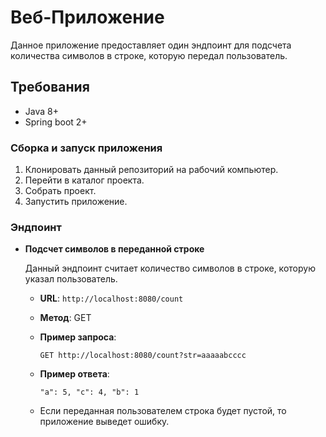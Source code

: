 # Веб-Приложение

Данное приложение предоставляет один эндпоинт для подсчета количества символов в строке, которую передал пользователь.

## Требования

- Java 8+
- Spring boot 2+

### Сборка и запуск приложения

1. Клонировать данный репозиторий на рабочий компьютер.
2. Перейти в каталог проекта.
3. Собрать проект.
4. Запустить приложение.

### Эндпоинт

- **Подсчет символов в переданной строке**

  Данный эндпоинт считает количество символов в строке, которую указал пользователь.

    - **URL**: `http://localhost:8080/count`
    - **Метод**: GET
    - **Пример запроса**:

      ```http
      GET http://localhost:8080/count?str=aaaaabcccc
      ```

    - **Пример ответа**:

      ```string
      "a": 5, "c": 4, "b": 1
      ```

    - Если переданная пользователем строка будет пустой, то приложение выведет ошибку.